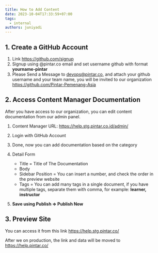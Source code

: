 ```yaml
---
title: How to Add Content
date: 2023-10-04T17:33:59+07:00
tags:
  - internal
authors: juniyadi
---
```

## 1. Create a GitHub Account

1. Link <https://github.com/signup>
2. Signup using @pintar.co email and set username github with format **yourname-pintar**
3. Please Send a Message to devops@pintar.co, and attach your github username and your team name, you will be invited to our organization <https://github.com/Pintar-Pemenang-Asia>

## 2. Access Content Manager Documentation

After you have access to our organization, you can edit content documentation from our admin panel.

1. Content Manager URL: <https://help.stg.pintar.co.id/admin/>
2. Login with GitHub Account
3. Done, now you can add documentation based on the category
4. Detail Form

   * Title = Title of The Documentation
   * Body
   * Sidebar Position = You can insert a number, and check the order in the preview website
   * Tags = You can add many tags in a single document, if you have multiple tags, separate them with comma, for example: **learner, instructor**
5. **Save using Publish => Publish Now**

## 3. Preview Site

You can access it from this link <https://help.stg.pintar.co/>

After we on production, the link and data will be moved to <https://help.pintar.co/>[](https://help.stg.pintar.co/)
